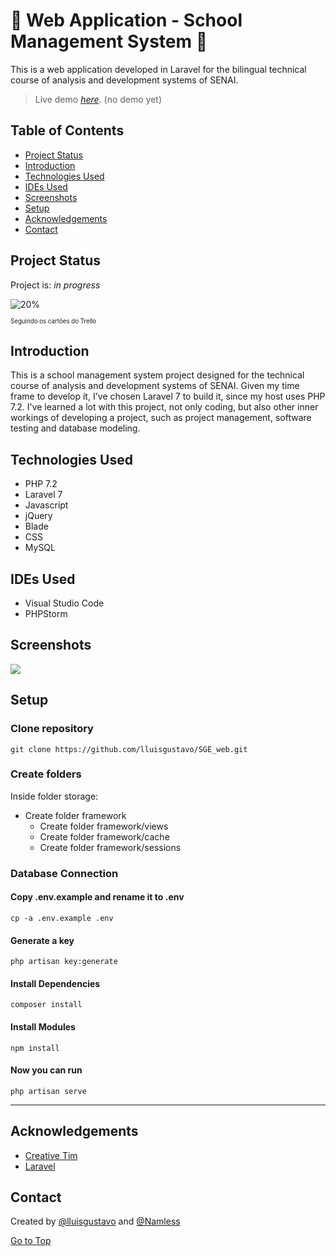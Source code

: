 # :school_satchel: Web Application - School Management System  :school_satchel: <a name="top"></a>

This is a web application developed in Laravel for the bilingual technical course of analysis and development systems of SENAI. 
> Live demo [_here_](https://www.luisdesouza.com.br/sge). (no demo yet)

## Table of Contents
* [Project Status](#project-status)
* [Introduction](#introduction)
* [Technologies Used](#technologies-used) 
* [IDEs Used](#ides-used) 
* [Screenshots](#screenshots)
* [Setup](#setup)  
* [Acknowledgements](#acknowledgements)
* [Contact](#contact) 

## Project Status <a name="project-status"></a>
Project is: _in progress_

![20%](https://progress-bar.dev/20)

<sup><sub>Seguindo os cartões do Trello</sub></sup>
 
## Introduction <a name="introduction"></a>

This is a school management system project designed for the technical course of analysis and development systems of SENAI. Given my time frame to develop it, I've chosen Laravel 7 to build it, since my host uses PHP 7.2.
I've learned a lot with this project, not only coding, but also other inner workings of developing a project, such as project management, software testing and database modeling.

## Technologies Used <a name="technologies-used"></a>
- PHP 7.2
- Laravel 7 
- Javascript
- jQuery
- Blade
- CSS
- MySQL

## IDEs Used <a name="ides-used"></a>
- Visual Studio Code
- PHPStorm

## Screenshots <a name="screenshots"></a>
![](./img/.png)

## Setup <a name="setup"></a>
### Clone repository ###

``` 
git clone https://github.com/lluisgustavo/SGE_web.git
```

### Create folders ###
Inside folder storage:
* Create folder framework 
  * Create folder framework/views 
  * Create folder framework/cache 
  * Create folder framework/sessions

### Database Connection ###
#### Copy .env.example and rename it to .env ####
```cp -a .env.example .env```
    
#### Generate a key ####
```php artisan key:generate```
    
#### Install Dependencies ####
```composer install```

#### Install Modules ####
```npm install ```

#### Now you can run ####
```php artisan serve```

- - - -

## Acknowledgements <a name="acknowledgements"></a>
- [Creative Tim](www.creative-tim.com)
- [Laravel](www.laravel.com) 

## Contact <a name="contact"></a>
Created by [@lluisgustavo](https://www.luisdesouza.com.br/) and [@Namless](https://github.com/NamIess)

[Go to Top](#top)
